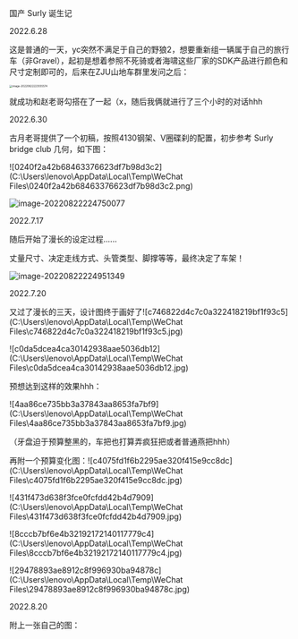 国产 Surly 诞生记

2022.6.28

这是普通的一天，yc突然不满足于自己的野狼2，想要重新组一辆属于自己的旅行车（非Gravel），起初是想着参照不死骑或者海啸这些厂家的SDK产品进行颜色和尺寸定制即可的，后来在ZJU山地车群里发问之后：

<img src="C:\Users\lenovo\AppData\Roaming\Typora\typora-user-images\image-20220822223555574.png" alt="image-20220822223555574" style="zoom: 33%;" />

就成功和赵老哥勾搭在了一起（x，随后我俩就进行了三个小时的对话hhh

2022.6.30

古月老哥提供了一个初稿，按照4130钢架、V圈碟刹的配置，初步参考 Surly bridge club 几何，如下图：

![0240f2a42b68463376623df7b98d3c2](C:\Users\lenovo\AppData\Local\Temp\WeChat Files\0240f2a42b68463376623df7b98d3c2.png)

![image-20220822224750077](C:\Users\lenovo\AppData\Roaming\Typora\typora-user-images\image-20220822224750077.png)

2022.7.17

随后开始了漫长的设定过程......

丈量尺寸、决定走线方式、头管类型、脚撑等等，最终决定了车架！

![image-20220822224951349](C:\Users\lenovo\AppData\Roaming\Typora\typora-user-images\image-20220822224951349.png)

2022.7.20

又过了漫长的三天，设计图终于画好了![c746822d4c7c0a322418219bf1f93c5](C:\Users\lenovo\AppData\Local\Temp\WeChat Files\c746822d4c7c0a322418219bf1f93c5.jpg)

![c0da5dcea4ca30142938aae5036db12](C:\Users\lenovo\AppData\Local\Temp\WeChat Files\c0da5dcea4ca30142938aae5036db12.jpg)

预想达到这样的效果hhh：

![4aa86ce735bb3a37843aa8653fa7bf9](C:\Users\lenovo\AppData\Local\Temp\WeChat Files\4aa86ce735bb3a37843aa8653fa7bf9.jpg)

（牙盘迫于预算整黑的，车把也打算弄疯狂把或者普通燕把hhh）

再附一个预算变化图：![c4075fd1f6b2295ae320f415e9cc8dc](C:\Users\lenovo\AppData\Local\Temp\WeChat Files\c4075fd1f6b2295ae320f415e9cc8dc.jpg)

![431f473d638f3fce0fcfdd42b4d7909](C:\Users\lenovo\AppData\Local\Temp\WeChat Files\431f473d638f3fce0fcfdd42b4d7909.jpg)

![8cccb7bf6e4b32192172140117779c4](C:\Users\lenovo\AppData\Local\Temp\WeChat Files\8cccb7bf6e4b32192172140117779c4.jpg)

![29478893ae8912c8f996930ba94878c](C:\Users\lenovo\AppData\Local\Temp\WeChat Files\29478893ae8912c8f996930ba94878c.jpg)



2022.8.20

附上一张自己的图：


